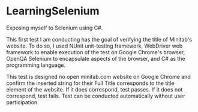 # LearningSelenium
Exposing myself to Selenium using C#. 

This first test I am conducting has the goal of verifying the title of Minitab's website. To do so, I used NUnit unit-testing framework, WebDriver web framework to enable execution of the test on Google Chrome's browser, OpenQA Selenium to encapsulate aspects of the browser, and C# as the programming language. 

This test is designed no open minitab.com website on Google Chrome and confirm the inserted string for their Full Title corresponds to the title element of the website. If it does correspond, test passes. If it does not correspond, test fails. Test can be conducted automatically without user participation. 
